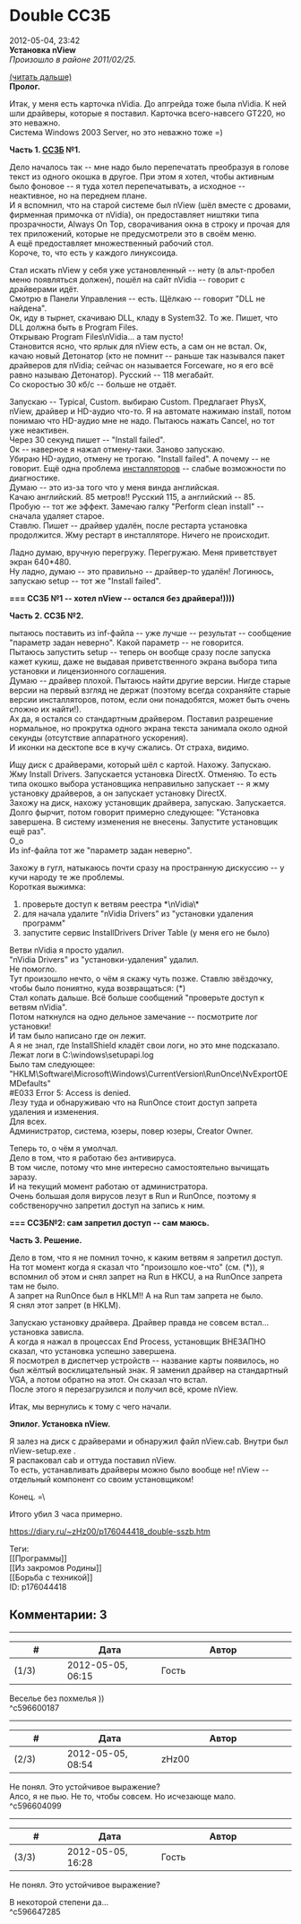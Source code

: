 Double ССЗБ
===========

  
2012-05-04, 23:42  
   **Установка nView**     
  *Произошло в районе 2011/02/25.*    
   
  [(читать дальше)](https://zHz00.diary.ru/p176044418.htm?index=1#linkmore176044418m1)      
   **Пролог.**     
   
 Итак, у меня есть карточка nVidia. До апгрейда тоже была nVidia. К ней шли драйверы, которые я поставил. Карточка всего-навсего GT220, но это неважно.   
 Cистема Windows 2003 Server, но это неважно тоже =)   
   
   **Часть 1.  [ССЗБ](http://lurkmore.to/%D0%A1%D0%A1%D0%97%D0%91)  №1.**     
   
 Дело началось так -- мне надо было перепечатать преобразуя в голове текст из одного окошка в другое. При этом я хотел, чтобы активным было фоновое -- я туда хотел перепечатывать, а исходное -- неактивное, но на переднем плане.   
 И я вспомнил, что на старой системе был nView (шёл вместе с дровами, фирменная примочка от nVidia), он предоставляет ништяки типа прозрачности, Always On Top, сворачивания окна в строку и прочая для тех приложений, которые не предусмотрели это в своём меню.   
 А ещё предоставляет множественный рабочий стол.   
 Короче, то, что есть у каждого линуксоида.   
   
 Стал искать nView у себя уже установленный -- нету (в альт-пробел меню появляться должен), пошёл на сайт nVidia -- говорит с драйверами идёт.   
 Смотрю в Панели Управления -- есть. Щёлкаю -- говорит "DLL не найдена".   
 Ок, иду в тырнет, скачиваю DLL, кладу в System32. То же. Пишет, что DLL должна быть в Program Files.   
 Открываю Program Files\nVidia\... а там пусто!   
 Становится ясно, что ярлык для nView есть, а сам он не встал. Ок, качаю новый Детонатор (кто не помнит -- раньше так назывался пакет драйверов для nVidia; сейчас он называется Forceware, но я его всё равно называю Детонатор). Русский -- 118 мегабайт.   
 Со скоростью 30 кб/с -- больше не отдаёт.   
   
 Запускаю -- Typical, Custom. выбираю Custom. Предлагает PhysX, nView, драйвер и HD-аудио что-то. Я на автомате нажимаю install, потом понимаю что HD-аудио мне не надо. Пытаюсь нажать Cancel, но тот уже неактивен.   
 Через 30 секунд пишет -- "Install failed".   
 Ок -- наверное я нажал отмену-таки. Заново запускаю.   
 Убираю HD-аудио, отмену не трогаю. "Install failed". А почему -- не говорит. Ещё одна проблема  [инсталляторов](Об%20инсталляторах)  -- слабые возможности по диагностике.   
 Думаю -- это из-за того что у меня винда английская.   
 Качаю английский. 85 метров!! Русский 115, а английский -- 85.   
 Пробую -- тот же эффект. Замечаю галку "Perform clean install" -- сначала удаляет старое.   
 Ставлю. Пишет -- драйвер удалён, после рестарта установка продолжится. Жму рестарт в инсталляторе. Ничего не происходит.   
   
 Ладно думаю, вручную перегружу. Перегружаю. Меня приветствует экран 640\*480.   
 Ну ладно, думаю -- это правильно -- драйвер-то удалён! Логинюсь, запускаю setup -- тот же "Install failed".   
   
  **=== ССЗБ №1 -- хотел nView -- остался без драйвера!))))**    
   
   
   **Часть 2. ССЗБ №2.**     
   
 пытаюсь поставить из inf-файла -- уже лучше -- результат -- сообщение "параметр задан неверно". Какой параметр -- не говорится.   
 Пытаюсь запустить setup -- теперь он вообще сразу после запуска кажет кукиш, даже не выдавая приветственного экрана выбора типа установки и лицензионного соглашения.   
 Думаю -- драйвер плохой. Пытаюсь найти другие версии. Нигде старые версии на первый взгляд не держат (поэтому всегда сохраняйте старые версии инсталляторов, потом, если они понадобятся, может быть очень сложно их найти!).   
 Ах да, я остался со стандартным драйвером. Поставил разрешение нормальное, но прокрутка одного экрана текста занимала около одной секунды (отсутствие аппаратного ускорения).   
 И иконки на десктопе все в кучу сжались. От страха, видимо.   
   
 Ищу диск с драйверами, который шёл с картой. Нахожу. Запускаю.   
 Жму Install Drivers. Запускается установка DirectX. Отменяю. То есть типа окошко выбора установщика неправильно запускает -- я жму установку драйверов, а он запускает установку DirectX.   
 Захожу на диск, нахожу установщик драйвера, запускаю. Запускается. Долго фырчит, потом говорит примерно следующее: "Установка завершена. В систему изменения не внесены. Запустите установщик ещё раз".   
 О\_о   
 Из inf-файла тот же "параметр задан неверно".   
   
 Захожу в гугл, натыкаюсь почти сразу на пространную дискуссию -- у кучи народу те же проблемы.   
 Короткая выжимка:   
 1) проверьте доступ к ветвям реестра \*\nVidia\\*   
 2) для начала удалите "nVidia Drivers" из "установки удаления программ"   
 3) запустите сервис InstallDrivers Driver Table (у меня его не было)   
   
 Ветви nVidia я просто удалил.   
 "nVidia Drivers" из "установки-удаления" удалил.   
 Не помогло.   
 Тут произошло нечто, о чём я скажу чуть позже. Ставлю звёздочку, чтобы было пониятно, куда возвращаться: (\*)   
 Стал копать дальше. Всё больше сообщений "проверьте доступ к ветвям nVidia".   
 Потом наткнулся на одно дельное замечание -- посмотрите лог установки!   
 И там было написано где он лежит.   
 А я не знал, где InstallShield кладёт свои логи, но это мне подсказало.   
 Лежат логи в C:\windows\setupapi.log   
 Было там следующее:   
 "HKLM\Software\Microsoft\Windows\CurrentVersion\RunOnce\NvExportOEMDefaults"   
 #E033 Error 5: Access is denied.   
 Лезу туда и обнаруживаю что на RunOnce стоит доступ запрета удаления и изменения.   
 Для всех.   
 Администратор, система, юзеры, повер юзеры, Creator Owner.   
   
 Теперь то, о чём я умолчал.   
 Дело в том, что я работаю без антивируса.   
 В том числе, потому что мне интересно самостоятельно вычищать заразу.   
 И на текущий момент работаю от администратора.   
 Очень большая доля вирусов лезут в Run и RunOnce, поэтому я собственоручно запретил доступ на запись к ним.   
   
  **=== ССЗБ№2: сам запретил доступ -- сам маюсь.**    
   
   
   **Часть 3. Решение.**     
   
 Дело в том, что я не помнил точно, к каким ветвям я запретил доступ. На тот момент когда я сказал что "произошло кое-что" (см. (\*)), я вспомнил об этом и снял запрет на Run в HKCU, а на RunOnce запрета там не было.   
 А запрет на RunOnce был в HKLM!! А на Run там запрета не было.   
 Я снял этот запрет (в HKLM).   
   
 Запускаю установку драйвера. Драйвер правда не совсем встал... установка зависла.   
 А когда я нажал в процессах End Process, установщик ВНЕЗАПНО сказал, что установка успешно завершена.   
 Я посмотрел в диспетчер устройств -- название карты появилось, но был жёлтый восклицательный знак. Я заменил драйвер на стандартный VGA, а потом обратно на этот. Он сказал что встал.   
 После этого я перезагрузился и получил всё, кроме nView.   
   
 Итак, мы вернулись к тому с чего начали.   
   
   **Эпилог. Установка nView.**     
   
 Я залез на диск с драйверами и обнаружил файл nView.cab. Внутри был nView-setup.exe .   
 Я распаковал cab и оттуда поставил nView.   
 То есть, устанавливать драйверы можно было вообще не! nView -- отдельный компонент со своим установщиком!   
   
 Конец. =\   
   
 Итого убил 3 часа примерно.     
  
<https://diary.ru/~zHz00/p176044418_double-sszb.htm>  
  
Теги:  
[[Программы]]  
[[Из закромов Родины]]  
[[Борьба с техникой]]  
ID: p176044418  


Комментарии: 3
--------------

  


---



|         #         |              Дата              |                     Автор                     |           ID           |
| --- | --- | --- | --- |
| (1/3) | 2012-05-05, 06:15 | Гость | c596600187 |

  
 Веселье без похмелья ))   
 ^c596600187

---



|         #         |              Дата              |                     Автор                     |           ID           |
| --- | --- | --- | --- |
| (2/3) | 2012-05-05, 08:54 | zHz00 | c596604099 |

  
 Не понял. Это устойчивое выражение?   
 Алсо, я не пью. Не то, чтобы совсем. Но исчезающе мало.   
 ^c596604099

---



|         #         |              Дата              |                     Автор                     |           ID           |
| --- | --- | --- | --- |
| (3/3) | 2012-05-05, 16:28 | Гость | c596647285 |

  
  Не понял. Это устойчивое выражение?    
   
 В некоторой степени да...   
 ^c596647285